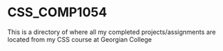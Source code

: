 # CSS_COMP1054

This is a directory of where all my completed projects/assignments are located from my CSS course at Georgian College
